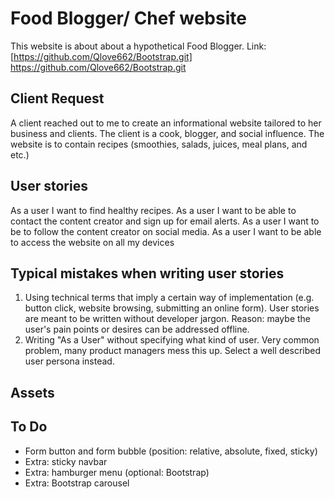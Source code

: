 # Food Blogger/ Chef website

This website is about about a hypothetical Food Blogger.
Link: [https://github.com/Qlove662/Bootstrap.git] https://github.com/Qlove662/Bootstrap.git


## Client Request

A client reached out to me to create an informational website tailored to her business and 
clients. The client is a cook, blogger, and social influence. The website is to contain recipes
(smoothies, salads, juices, meal plans, and etc.)


## User stories

As a user I want to find healthy recipes.
As a user I want to be able to contact the content creator and sign up for email alerts.
As a user I want to be to follow the content creator on social media.
As a user I want to be able to access the website on all my devices

## Typical mistakes when writing user stories

1. Using technical terms that imply a certain way of implementation (e.g. button click, website browsing, submitting an online form). User stories are meant to be written without developer jargon. Reason: maybe the user's pain points or desires can be addressed offline.
2. Writing "As a User" without specifying what kind of user. Very common problem, many product managers mess this up. Select a well described user persona instead. 


## Assets


## To Do

- Form button and form bubble (position: relative, absolute, fixed, sticky)
- Extra: sticky navbar 
- Extra: hamburger menu (optional: Bootstrap)
- Extra: Bootstrap carousel